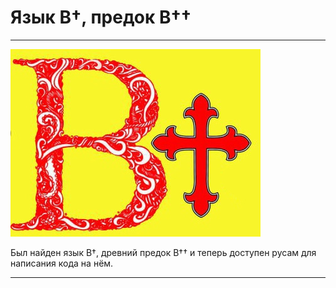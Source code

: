 # Язык В†, предок В††
___


![Лого](logo.jpeg)

Был найден язык В†, древний предок В†† и теперь доступен русам для написания кода на нём.

___
